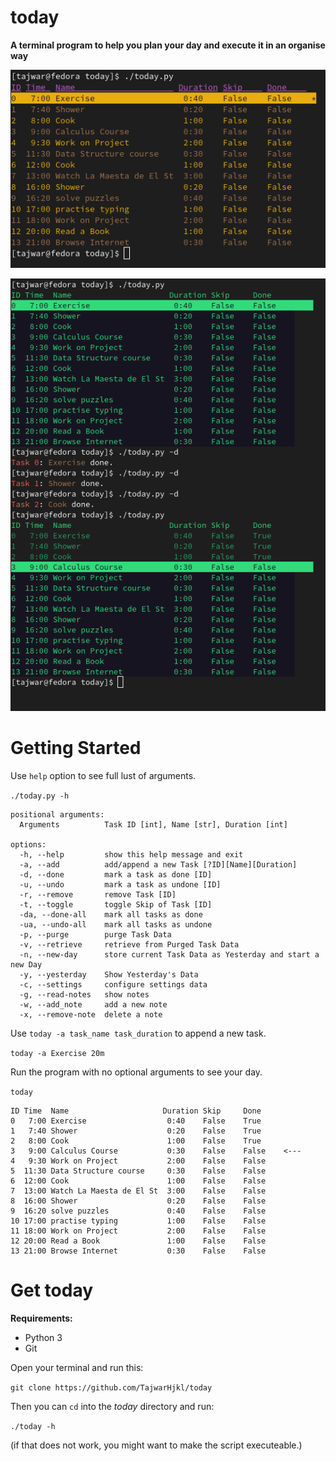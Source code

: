 # today

**A terminal program to help you plan your day and execute it in an organise way**

![screenshot_1](screenshots/screenshot_1.png)

![screenshot_2](screenshots/screenshot_2.png)

# Getting Started

Use `help` option to see full lust of arguments.

`./today.py -h`

```
positional arguments:
  Arguments          Task ID [int], Name [str], Duration [int]

options:
  -h, --help         show this help message and exit
  -a, --add          add/append a new Task [?ID][Name][Duration]
  -d, --done         mark a task as done [ID]
  -u, --undo         mark a task as undone [ID]
  -r, --remove       remove Task [ID]
  -t, --toggle       toggle Skip of Task [ID]
  -da, --done-all    mark all tasks as done
  -ua, --undo-all    mark all tasks as undone
  -p, --purge        purge Task Data
  -v, --retrieve     retrieve from Purged Task Data
  -n, --new-day      store current Task Data as Yesterday and start a new Day
  -y, --yesterday    Show Yesterday's Data
  -c, --settings     configure settings data
  -g, --read-notes   show notes
  -w, --add_note     add a new note
  -x, --remove-note  delete a note
```

Use `today -a task_name task_duration` to append a new task.

`today -a Exercise 20m`

Run the program with no optional arguments to see your day.

`today`

```
ID Time  Name                     Duration Skip     Done
0   7:00 Exercise                  0:40    False    True
1   7:40 Shower                    0:20    False    True
2   8:00 Cook                      1:00    False    True
3   9:00 Calculus Course           0:30    False    False    <---
4   9:30 Work on Project           2:00    False    False
5  11:30 Data Structure course     0:30    False    False
6  12:00 Cook                      1:00    False    False
7  13:00 Watch La Maesta de El St  3:00    False    False
8  16:00 Shower                    0:20    False    False
9  16:20 solve puzzles             0:40    False    False
10 17:00 practise typing           1:00    False    False
11 18:00 Work on Project           2:00    False    False
12 20:00 Read a Book               1:00    False    False
13 21:00 Browse Internet           0:30    False    False
```

# Get today

**Requirements:**

* Python 3
* Git

Open your terminal and run this:

`git clone https://github.com/TajwarHjkl/today`

Then you can `cd` into the *today* directory and run:

`./today -h`

(if that does not work, you might want to make the script executeable.)
